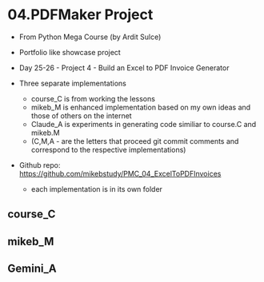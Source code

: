# 04.PDFMaker Project
- From Python Mega Course (by Ardit Sulce)
- Portfolio like showcase project
- Day 25-26 - Project 4 - Build an Excel to PDF Invoice Generator 

- Three separate implementations 
  - course_C is from working the lessons
  - mikeb_M is enhanced implementation based on my own ideas and those of others on the internet
  - Claude_A is experiments in generating code similiar to course.C and mikeb.M
  - (C,M,A - are the letters that proceed git commit comments and correspond to the respective implementations)

- Github repo: https://github.com/mikebstudy/PMC_04_ExcelToPDFInvoices
  - each implementation is in its own folder 

## course_C

## mikeb_M

## Gemini_A

